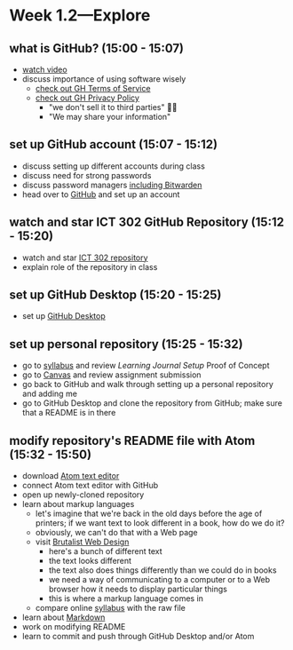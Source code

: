 # Week 1.2—Explore

## what is GitHub? (15:00 - 15:07)

- [watch video](https://www.youtube.com/watch?v=w3jLJU7DT5E)
- discuss importance of using software wisely
  - [check out GH Terms of Service](https://tosdr.org/#github)
  - [check out GH Privacy Policy](https://help.github.com/en/articles/github-privacy-statement)
    - "we don't sell it to third parties" 👍🏻
    - "We may share your information"

## set up GitHub account (15:07 - 15:12)

- discuss setting up different accounts during class
- discuss need for strong passwords
- discuss password managers [including Bitwarden](https://bitwarden.com/)
- head over to [GitHub](https://github.com/) and set up an account

## watch and star ICT 302 GitHub Repository (15:12 - 15:20)

- watch and star [ICT 302 repository](https://github.com/greenhas/ICT_302_2019_Fall)
- explain role of the repository in class

## set up GitHub Desktop (15:20 - 15:25)
- set up [GitHub Desktop](https://desktop.github.com/)

## set up personal repository (15:25 - 15:32)

- go to [syllabus](https://github.com/greenhas/ICT_302_2019_Fall/blob/master/syllabus/ICT_302_Greenhalgh_syllabus.md) and review *Learning Journal Setup* Proof of Concept
- go to [Canvas](https://uk.instructure.com/courses/1955112/) and review assignment submission
- go back to GitHub and walk through setting up a personal repository and adding me
- go to GitHub Desktop and clone the repository from GitHub; make sure that a README is in there

## modify repository's README file with Atom (15:32 - 15:50)

- download [Atom text editor](https://atom.io/)
- connect Atom text editor with GitHub
- open up newly-cloned repository
- learn about markup languages
  - let's imagine that we're back in the old days before the age of printers; if we want text to look different in a book, how do we do it?
  - obviously, we can't do that with a Web page
  - visit [Brutalist Web Design](https://www.brutalist-web.design/)
    - here's a bunch of different text
    - the text looks different
    - the text also does things differently than we could do in books
    - we need a way of communicating to a computer or to a Web browser how it needs to display particular things
    - this is where a markup language comes in
  - compare online [syllabus](https://github.com/greenhas/ICT_302_2019_Fall/blob/master/syllabus/ICT_302_Greenhalgh_syllabus.md) with the raw file
- learn about [Markdown](https://daringfireball.net/projects/markdown/)
- work on modifying README
- learn to commit and push through GitHub Desktop and/or Atom
